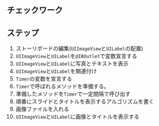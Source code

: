 ## チェックワーク

## ステップ
1. ストーリボードの編集(`UIImageView`と`UILabel`の配置)
2. `UIImageView`と`UILabel`を`@IBOutlet`で変数宣言する
3. `UIImageView`と`UILabel`に写真とテキストを表示
4. `UIImageView`と`UILabel`を関連付け
5. `Timer`の変数を宣言する
6. `Timer`で呼ばれるメソッドを準備する。
7. 準備したメソッドを`Timer`で一定間隔で呼び出す
8. 順番にスライドとタイトルを表示するアルゴリズムを書く
9. 画像ファイルを入れる
10. `UIImageView`と`UILabel`に画像とタイトルを表示する
